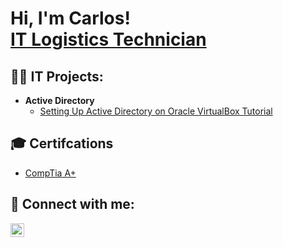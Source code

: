  <h1>Hi, I'm Carlos! <br/><a href="https://www.linkedin.com/in/cvaldivia97/">IT Logistics Technician</a></h1>

<h2>👨‍💻 IT Projects:</h2>

- <b>Active Directory</b>
  - [Setting Up Active Directory on Oracle VirtualBox Tutorial](https://github.com/CarlosValdiviaJr/InstallingActiveDirectory)

<h2>🎓 Certifcations</h2>

- [CompTia A+](https://imgur.com/a/FDngttz)

<h2>📲 Connect with me:</h2>

[<img align="left" alt="CarlosValdivia | LinkedIn" width="22px" src="https://cdn.jsdelivr.net/npm/simple-icons@v3/icons/linkedin.svg" />][linkedin]

[linkedin]: https://linkedin.com/in/Cvaldivia97

<!--
**joshmadakor1/joshmadakor1** is a ✨ _special_ ✨ repository because its `README.md` (this file) appears on your GitHub profile.

Here are some ideas to get you started:

- 🔭 I’m currently working on ...
- 🌱 I’m currently learning ...
- 👯 I’m looking to collaborate on ...
- 🤔 I’m looking for help with ...
- 💬 Ask me about ...
- 📫 How to reach me: ...
- 😄 Pronouns: ...
- ⚡ Fun fact: ...
-->
